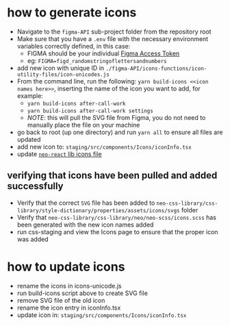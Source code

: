 # how to generate icons

- Navigate to the `figma-API` sub-project folder from the repository root
- Make sure that you have a `.env` file with the necessary environment variables correctly defined, in this case:
  - FIGMA should be your individual [Figma Access Token](https://www.figma.com/developers/api#access-tokens)
  - eg: `FIGMA=figd_randomstringoflettersandnumbers`
- add new icon with unique ID in `./figma-API/icons-functions/icon-utility-files/icon-unicodes.js`
- From the command line, run the following: `yarn build-icons <<icon names here>>`, inserting the name of the icon you want to add, for example:
  - `yarn build-icons after-call-work`
  - `yarn build-icons after-call-work settings`
  - _NOTE_: this will pull the SVG file from Figma, you do not need to manually place the file on your machine
- go back to root (up one directory) and run `yarn all` to ensure all files are updated
- add new icon to: `staging/src/components/Icons/iconInfo.tsx`
- update [`neo-react` lib icons file](https://github.com/avaya-dux/neo-react-library/blob/main/src/utils/icons.ts)

## verifying that icons have been pulled and added successfully

- Verify that the correct `SVG` file has been added to `neo-css-library/css-library/style-dictionary/properties/assets/icons/svgs` folder
- Verify that `neo-css-library/css-library/neo/neo-scss/icons.scss` has been generated with the new icon names added
- run css-staging and view the Icons page to ensure that the proper icon was added

# how to update icons

- rename the icons in icons-unicode.js
- run build-icons script above to create SVG file
- remove SVG file of the old icon
- rename the icon entry in iconInfo.tsx
- update icon in: `staging/src/components/Icons/iconInfo.tsx`
